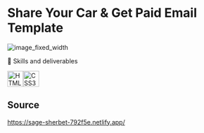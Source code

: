 # Share Your Car & Get Paid Email Template
![image_fixed_width](https://github.com/MahmoudHabib-Portfolio/psd-to-html-email-conversion/assets/27707382/47137092-7e5f-4342-8935-2e1974bb503c)

💼 Skills and deliverables
<p align="left">
<a href="https://developer.mozilla.org/en-US/docs/Glossary/HTML5" target="_blank" rel="noreferrer"><img src="https://raw.githubusercontent.com/danielcranney/readme-generator/main/public/icons/skills/html5-colored.svg" width="36" height="36" alt="HTML5" /></a><a href="https://www.w3.org/TR/CSS/#css" target="_blank" rel="noreferrer"><img src="https://raw.githubusercontent.com/danielcranney/readme-generator/main/public/icons/skills/css3-colored.svg" width="36" height="36" alt="CSS3" /></a>
</p>

## Source
https://sage-sherbet-792f5e.netlify.app/
